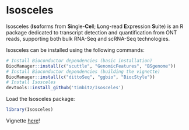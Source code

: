 # Isosceles 

Isosceles (**Iso**forms from **S**ingle-**Ce**ll; **L**ong-read **E**xpression 
**S**uite) is an R package dedicated to transcript detection and quantification 
from ONT reads, supporting both bulk RNA-Seq and scRNA-Seq technologies.

Isosceles can be installed using the following commands:
```r
# Install Bioconductor dependencies (basic installation)
BiocManager::install(c("scuttle", "GenomicFeatures", "BSgenome"))
# Install Bioconductor dependencies (building the vignette)
BiocManager::install(c("dittoSeq", "ggbio", "BiocStyle"))
# Install Isosceles
devtools::install_github('timbitz/Isosceles')
```

Load the Isosceles package:
```r
library(Isosceles)
```

Vignette [here](https://timbitz.github.io/Isosceles/inst/doc/Isosceles.html)!
